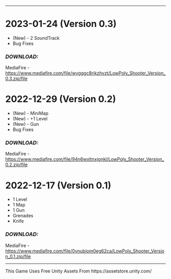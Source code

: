 

<hr>

# 2023-01-24 (Version 0.3)

-	(New) - 2 SoundTrack
-	Bug Fixes

<h3><i>DOWNLOAD:</i></h3>

MediaFire - https://www.mediafire.com/file/wvgggc8rikzhvzt/LowPoly_Shooter_Version_0.3.zip/file


# 2022-12-29 (Version 0.2)

-	(New) - MiniMap
-	(New) - +1 Level
-	(New) - Gun
-	Bug Fixes

<h3><i>DOWNLOAD:</i></h3>

MediaFire - https://www.mediafire.com/file/94n6wxltnxjgnkl/LowPoly_Shooter_Version_0.2.zip/file


# 2022-12-17 (Version 0.1)

-	1 Level
-	1 Map
-	1 Gun
-	Grenades
-	Knife

<h3><i>DOWNLOAD:</i></h3>

MediaFire - https://www.mediafire.com/file/0vnubiom0eg62ca/LowPoly_Shooter_Version_0.1.zip/file

<hr>
This Game Uses Free Unity Assets From https://assetstore.unity.com/
